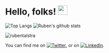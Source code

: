 # Hello, folks! <img src="https://raw.githubusercontent.com/MartinHeinz/MartinHeinz/master/wave.gif" width="30px">


![Top Langs](https://github-readme-stats.vercel.app/api/top-langs/?username=rubentalstra&layout=compact&hide_border=true)
![Ruben's github stats](https://github-readme-stats.vercel.app/api?username=rubentalstra&show_icons=true&hide_border=true)
<!-- 
![ReadMe Card](https://github-readme-stats.vercel.app/api/pin/?username=rubentalstra&repo=)
![ReadMe Card](https://github-readme-stats.vercel.app/api/pin/?username=rubentalstra&repo=)
-->

<p><img align="center" src="https://github-readme-streak-stats.herokuapp.com/?user=rubentalstra&" alt="rubentalstra" /></p>

<!-- Actual text -->

You can find me on [![Twitter][1.2]][1], or on [![LinkedIn][2.2]][2].

<!-- Icons -->

[1.2]: http://i.imgur.com/wWzX9uB.png (twitter icon without padding)
[2.2]: https://raw.githubusercontent.com/MartinHeinz/MartinHeinz/master/linkedin-3-16.png (LinkedIn icon without padding)

<!-- Links to your social media accounts -->

[1]: https://twitter.com/R_Talstra
[2]: https://www.linkedin.com/in/rubentalstra/
